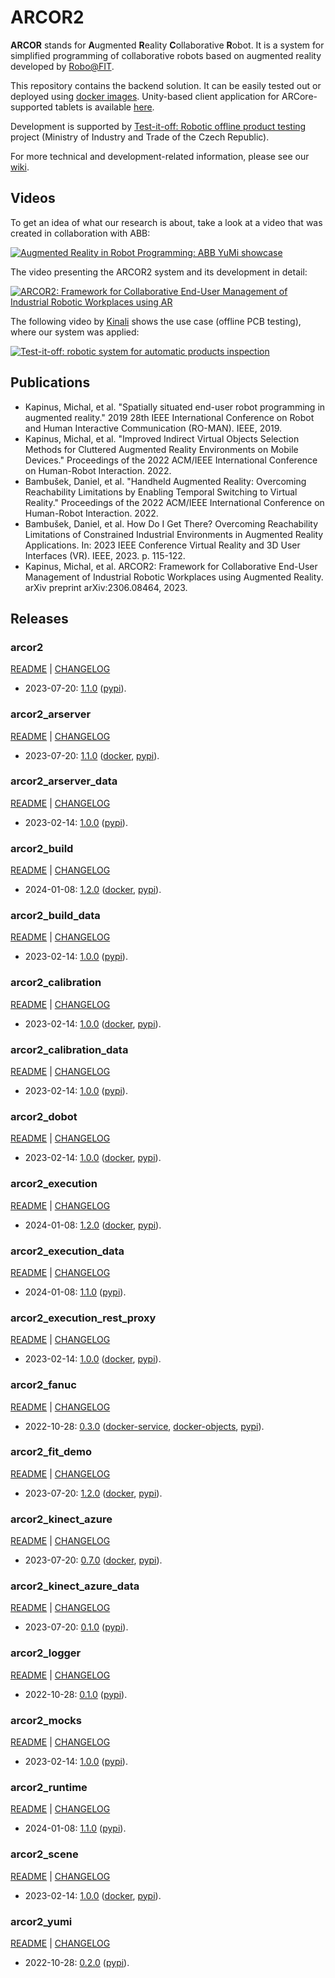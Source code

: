 # ARCOR2

**ARCOR** stands for **A**ugmented **R**eality **C**ollaborative **R**obot. It is a system for simplified programming of collaborative robots based on augmented reality developed by [Robo@FIT](https://www.fit.vut.cz/research/group/robo/.en). 

This repository contains the backend solution. It can be easily tested out or deployed using [docker images](https://hub.docker.com/u/arcor2). Unity-based client application for ARCore-supported tablets is available [here](https://github.com/robofit/arcor2_editor).

Development is supported by [Test-it-off: Robotic offline product testing](https://www.fit.vut.cz/research/project/1308/) project (Ministry of Industry and Trade of the Czech Republic).

For more technical and development-related information, please see our [wiki](https://github.com/robofit/arcor2/wiki).

## Videos

To get an idea of what our research is about, take a look at a video that was created in collaboration with ABB:

[![Augmented Reality in Robot Programming: ABB YuMi showcase](http://i3.ytimg.com/vi/1sN1aUmuBjg/hqdefault.jpg)](https://youtu.be/1sN1aUmuBjg)

The video presenting the ARCOR2 system and its development in detail:

[![ARCOR2: Framework for Collaborative End-User Management of Industrial Robotic Workplaces using AR](https://img.youtube.com/vi/RI1uiIEiPK8/hqdefault.jpg)](https://youtu.be/RI1uiIEiPK8)

The following video by [Kinali](https://www.kinali.cz/en/) shows the use case (offline PCB testing), where our system was applied:

[![Test-it-off: robotic system for automatic products inspection](http://i3.ytimg.com/vi/6uktcrJCmc0/hqdefault.jpg)](https://youtu.be/6uktcrJCmc0)

## Publications
 
- Kapinus, Michal, et al. "Spatially situated end-user robot programming in augmented reality." 2019 28th IEEE International Conference on Robot and Human Interactive Communication (RO-MAN). IEEE, 2019.
- Kapinus, Michal, et al. "Improved Indirect Virtual Objects Selection Methods for Cluttered Augmented Reality Environments on Mobile Devices." Proceedings of the 2022 ACM/IEEE International Conference on Human-Robot Interaction. 2022.
- Bambušek, Daniel, et al. "Handheld Augmented Reality: Overcoming Reachability Limitations by Enabling Temporal Switching to Virtual Reality." Proceedings of the 2022 ACM/IEEE International Conference on Human-Robot Interaction. 2022.
- Bambušek, Daniel, et al. How Do I Get There? Overcoming Reachability Limitations of Constrained Industrial Environments in Augmented Reality Applications. In: 2023 IEEE Conference Virtual Reality and 3D User Interfaces (VR). IEEE, 2023. p. 115-122.
- Kapinus, Michal, et al. ARCOR2: Framework for Collaborative End-User Management of Industrial Robotic Workplaces using Augmented Reality. arXiv preprint arXiv:2306.08464, 2023.

## Releases

### arcor2

[README](src/python/arcor2/README.md) | [CHANGELOG](src/python/arcor2/CHANGELOG.md)

 - 2023-07-20: [1.1.0](https://github.com/robofit/arcor2/releases/tag/arcor2%2F1.1.0) ([pypi](https://pypi.org/project/arcor2/1.1.0/)).
 
### arcor2_arserver

[README](src/python/arcor2_arserver/README.md) | [CHANGELOG](src/python/arcor2_arserver/CHANGELOG.md)

 - 2023-07-20: [1.1.0](https://github.com/robofit/arcor2/releases/tag/arcor2_arserver%2F1.1.0) ([docker](https://hub.docker.com/r/arcor2/arcor2_arserver/tags?page=1&ordering=last_updated&name=1.1.0), [pypi](https://pypi.org/project/arcor2-arserver/1.1.0/)).
 
### arcor2_arserver_data

[README](src/python/arcor2_arserver_data/README.md) | [CHANGELOG](src/python/arcor2_arserver_data/CHANGELOG.md)

 - 2023-02-14: [1.0.0](https://github.com/robofit/arcor2/releases/tag/arcor2_arserver_data%2F1.0.0) ([pypi](https://pypi.org/project/arcor2-arserver-data/1.0.0/)).

### arcor2_build

[README](src/python/arcor2_build/README.md) | [CHANGELOG](src/python/arcor2_build/CHANGELOG.md)

 - 2024-01-08: [1.2.0](https://github.com/robofit/arcor2/releases/tag/arcor2_build%2F1.2.0) ([docker](https://hub.docker.com/r/arcor2/arcor2_build/tags?page=1&ordering=last_updated&name=1.2.0), [pypi](https://pypi.org/project/arcor2-build/1.2.0/)).

### arcor2_build_data

[README](src/python/arcor2_build_data/README.md) | [CHANGELOG](src/python/arcor2_build_data/CHANGELOG.md)

 - 2023-02-14: [1.0.0](https://github.com/robofit/arcor2/releases/tag/arcor2_build_data%2F1.0.0) ([pypi](https://pypi.org/project/arcor2-build-data/1.0.0/)).

### arcor2_calibration

[README](src/python/arcor2_calibration/README.md) | [CHANGELOG](src/python/arcor2_calibration/CHANGELOG.md)

 - 2023-02-14: [1.0.0](https://github.com/robofit/arcor2/releases/tag/arcor2_calibration%2F1.0.0) ([docker](https://hub.docker.com/r/arcor2/arcor2_calibration/tags?page=1&ordering=last_updated&name=1.0.0), [pypi](https://pypi.org/project/arcor2-calibration/1.0.0/)).

### arcor2_calibration_data

[README](src/python/arcor2_calibration_data/README.md) | [CHANGELOG](src/python/arcor2_calibration_data/CHANGELOG.md)

 - 2023-02-14: [1.0.0](https://github.com/robofit/arcor2/releases/tag/arcor2_calibration_data%2F1.0.0) ([pypi](https://pypi.org/project/arcor2-calibration-data/1.0.0/)).

### arcor2_dobot

[README](src/python/arcor2_dobot/README.md) | [CHANGELOG](src/python/arcor2_dobot/CHANGELOG.md)

 - 2023-02-14: [1.0.0](https://github.com/robofit/arcor2/releases/tag/arcor2_dobot%2F1.0.0) ([docker](https://hub.docker.com/r/arcor2/arcor2_dobot/tags?page=1&ordering=last_updated&name=1.0.0), [pypi](https://pypi.org/project/arcor2-dobot/1.0.0/)).

### arcor2_execution

[README](src/python/arcor2_execution/README.md) | [CHANGELOG](src/python/arcor2_execution/CHANGELOG.md)

 - 2024-01-08: [1.2.0](https://github.com/robofit/arcor2/releases/tag/arcor2_execution%2F1.2.0) ([docker](https://hub.docker.com/r/arcor2/arcor2_execution/tags?page=1&ordering=last_updated&name=1.2.0), [pypi](https://pypi.org/project/arcor2-execution/1.2.0/)).
 
### arcor2_execution_data

[README](src/python/arcor2_execution_data/README.md) | [CHANGELOG](src/python/arcor2_execution_data/CHANGELOG.md)

 - 2024-01-08: [1.1.0](https://github.com/robofit/arcor2/releases/tag/arcor2_execution_data%2F1.1.0) ([pypi](https://pypi.org/project/arcor2-execution-data/1.1.0/)).
 
### arcor2_execution_rest_proxy

[README](src/python/arcor2_execution_rest_proxy/README.md) | [CHANGELOG](src/python/arcor2_execution_rest_proxy/CHANGELOG.md)

 - 2023-02-14: [1.0.0](https://github.com/robofit/arcor2/releases/tag/arcor2_execution_rest_proxy%2F1.0.0) ([docker](https://hub.docker.com/r/arcor2/arcor2_execution_proxy/tags?page=1&ordering=last_updated&name=1.0.0), [pypi](https://pypi.org/project/arcor2-execution-rest-proxy/1.0.0/)).
 
### arcor2_fanuc

[README](src/python/arcor2_fanuc/README.md) | [CHANGELOG](src/python/arcor2_fanuc/CHANGELOG.md)

 - 2022-10-28: [0.3.0](https://github.com/robofit/arcor2/releases/tag/arcor2_fanuc%2F0.3.0) ([docker-service](https://hub.docker.com/r/arcor2/arcor2_fanuc/tags?page=1&ordering=last_updated&name=0.1.0), [docker-objects](https://hub.docker.com/r/arcor2/arcor2_fanuc_upload_object_types/tags?page=1&ordering=last_updated&name=0.3.0), [pypi](https://pypi.org/project/arcor2-fanuc/0.3.0/)). 

### arcor2_fit_demo

[README](src/python/arcor2_fit_demo/README.md) | [CHANGELOG](src/python/arcor2_fit_demo/CHANGELOG.md)

- 2023-07-20: [1.2.0](https://github.com/robofit/arcor2/releases/tag/arcor2_fit_demo%2F1.2.0) ([docker](https://hub.docker.com/r/arcor2/arcor2_upload_fit_demo/tags?page=1&ordering=last_updated&name=1.2.0), [pypi](https://pypi.org/project/arcor2-fit-demo/1.2.0/)).
  
### arcor2_kinect_azure

[README](src/python/arcor2_kinect_azure/README.md) | [CHANGELOG](src/python/arcor2_kinect_azure/CHANGELOG.md)

 - 2023-07-20: [0.7.0](https://github.com/robofit/arcor2/releases/tag/arcor2_kinect_azure%2F0.7.0) ([docker](https://hub.docker.com/r/arcor2/arcor2_kinect_azure/tags?page=1&ordering=last_updated&name=0.7.0), [pypi](https://pypi.org/project/arcor2_kinect_azure/0.7.0/)).

### arcor2_kinect_azure_data

[README](src/python/arcor2_kinect_azure_data/README.md) | [CHANGELOG](src/python/arcor2_kinect_azure_data/CHANGELOG.md)

 - 2023-07-20: [0.1.0](https://github.com/robofit/arcor2/releases/tag/arcor2_kinect_azure_data%2F0.1.0) ([pypi](https://pypi.org/project/arcor2_kinect_azure_data/0.1.0/)).


### arcor2_logger

[README](src/python/arcor2_logger/README.md) | [CHANGELOG](src/python/arcor2_logger/CHANGELOG.md)

 - 2022-10-28: [0.1.0](https://github.com/robofit/arcor2/releases/tag/arcor2_logger%2F0.1.0) ([pypi](https://pypi.org/project/arcor2-logger/0.1.0/)).
 
### arcor2_mocks

[README](src/python/arcor2_mocks/README.md) | [CHANGELOG](src/python/arcor2_mocks/CHANGELOG.md)

 - 2023-02-14: [1.0.0](https://github.com/robofit/arcor2/releases/tag/arcor2_mocks%2F1.0.0) ([pypi](https://pypi.org/project/arcor2-mocks/1.0.0/)).

### arcor2_runtime

[README](src/python/arcor2_runtime/README.md) | [CHANGELOG](src/python/arcor2_runtime/CHANGELOG.md)

 - 2024-01-08: [1.1.0](https://github.com/robofit/arcor2/releases/tag/arcor2_runtime%2F1.1.0) ([pypi](https://pypi.org/project/arcor2-runtime/1.1.0/)).

### arcor2_scene

[README](src/python/arcor2_scene/README.md) | [CHANGELOG](src/python/arcor2_scene/CHANGELOG.md)

 - 2023-02-14: [1.0.0](https://github.com/robofit/arcor2/releases/tag/arcor2_scene%2F1.0.0) ([docker](https://hub.docker.com/r/arcor2/arcor2_scene/tags?page=1&ordering=last_updated&name=1.0.0), [pypi](https://pypi.org/project/arcor2-scene/1.0.0/)).

### arcor2_yumi

[README](src/python/arcor2_yumi/README.md) | [CHANGELOG](src/python/arcor2_yumi/CHANGELOG.md)

 - 2022-10-28: [0.2.0](https://github.com/robofit/arcor2/releases/tag/arcor2_yumi%2F0.2.0) ([pypi](https://pypi.org/project/arcor2-yumi/0.2.0/)).

